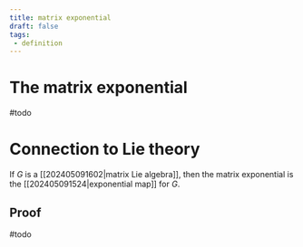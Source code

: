 ```yaml
---
title: matrix exponential
draft: false
tags:
 - definition
---
```

# The matrix exponential 
#todo 
# Connection to Lie theory
If $G$ is a [[202405091602|matrix Lie algebra]], then the matrix exponential is the [[202405091524|exponential map]] for $G$. 
## Proof
#todo 